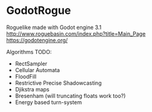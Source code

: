 # GodotRogue
Roguelike made with Godot engine 3.1
http://www.roguebasin.com/index.php?title=Main_Page
https://godotengine.org/

Algorithms TODO:
  - RectSampler
  - Cellular Automata
  - FloodFill
  - Restrictive Precise Shadowcasting
  - Djikstra maps
  - Bresenham (will truncating floats work too?)
  - Energy based turn-system
